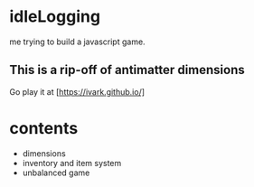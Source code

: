 # idleLogging
me trying to build a javascript game. 

## This is a rip-off of antimatter dimensions
Go play it at [https://ivark.github.io/]

# contents
- dimensions
- inventory and item system
- unbalanced game
